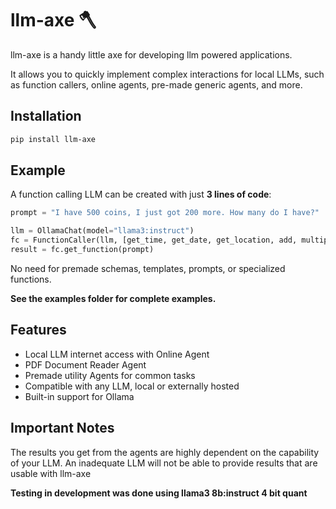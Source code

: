 
# llm-axe 🪓

llm-axe is a handy little axe for developing llm powered applications. 

It allows you to quickly implement complex interactions for local LLMs, such as function callers, online agents, pre-made generic agents, and more.


## Installation



```bash
pip install llm-axe
```
    
## Example

A function calling LLM can be created with just **3 lines of code**:

```python
prompt = "I have 500 coins, I just got 200 more. How many do I have?"

llm = OllamaChat(model="llama3:instruct")
fc = FunctionCaller(llm, [get_time, get_date, get_location, add, multiply])
result = fc.get_function(prompt)
```
No need for premade schemas, templates, prompts, or specialized functions.

**See the examples folder for complete examples.**

## Features

- Local LLM internet access with Online Agent
- PDF Document Reader Agent
- Premade utility Agents for common tasks
- Compatible with any LLM, local or externally hosted
- Built-in support for Ollama



## Important Notes

The results you get from the agents are highly dependent on the capability of your LLM. An inadequate LLM will not be able to provide results that are usable with llm-axe

**Testing in development was done using llama3 8b:instruct 4 bit quant**
